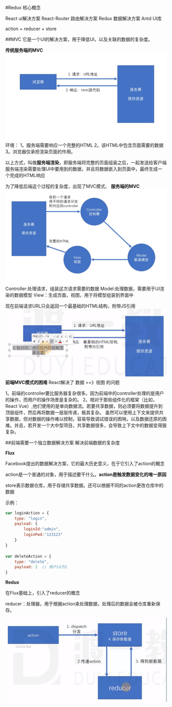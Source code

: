 #Redux 核心概念

React          ui解决方案
React-Router   路由解决方案
Redux          数据解决方案
Antd           UI库


action + reducer + store

##MVC
它是一个UI的解决方案，用于降低UI，以及关联的数据的复杂度。

**传统服务端的MVC**
![](assets/1.jpg)
环境：
1。服务端需要响应一个完整的HTML
2。该HTML中包含页面需要的数据
3。浏览器仅承担渲染页面的作用。

以上方式，叫做**服务端渲染**，即服务端将完整的页面组装之后，一起发送给客户端
服务端渲染需要处理UI中要用到的数据，并且将数据嵌入到页面中，最终生成一个完成的HTML响应

为了降低后端这个过程的复杂度，出现了MVC模式、
**服务端的MVC**
![](assets/2.jpg)
Controller:处理请求，组装这次请求需要的数据
Model:处理数据，需要用于UI渲染的数据模型
View：生成页面，视图，用于将模型组装到界面中



现在前端请求URL只会返回一个最基础的HTML结构，附带JS引用
![](assets/3.jpg)
**前端MVC模式的困难**
React解决了  数据 ==》视图 的问题

1。前端的controller要比服务器复杂很多。因为前端中的controller处理的是用户的操作，而用户的操作场景是复杂的。
2。相对于那些组件化的框架（比如，React Vue）,他们使用的是单向数据流。若要共享数据，则必须要将数据提升到顶层组件，然后再将数据一层层传递，极其复杂。
   虽然可以使用上下文来提供共享数据，但对数据的操作难以控制，容易导致调试错误的困呐，以及数据还原的困难。并且，若开发一个大中型项目，共享数据很多，会导致上下文中的数据变得狠复杂。


##前端需要一个独立数据解决方案
解决前端数据的复杂度

**Flux**

Facebook提出的数据解决方案，它的最大历史意义，在于它引入了action的概念

action是一个普通的对象，用于描述要干什么。**action是触发数据变化的唯一原因**

store表示数据仓库，用于存储共享数据。还可以根据不同的action更改仓库中的数据

示例：

```js
var loginAction = {
    type: "login",
    payload: {
        loginId:"admin",
        loginPwd:"123123"
    }
}

var deleteAction = {
    type: "delete",
    payload: 1  // 用户id为1
}
```

**Redux**

在Flux基础上，引入了reducer的概念

reducer：处理器，用于根据action来处理数据，处理后的数据会被仓库重新保存。

![](assets/4.jpg)
